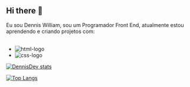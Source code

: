 ## Hi there 👋

Eu sou Dennis William, sou um Programador Front End, atualmente estou aprendendo e criando projetos com:
<br>
<br>

- <img src="https://img.shields.io/badge/HTML5-E34F26?style=for-the-badge&logo=html5&logoColor=white" alt="html-logo" />
- <img src="https://img.shields.io/badge/CSS3-1572B6?style=for-the-badge&logo=css3&logoColor=white" alt="css-logo" />



[![DennisDev stats](https://github-readme-stats.vercel.app/api?username=DennisDev2911)](https://github.com/anuraghazra/github-readme-stats)

[![Top Langs](https://github-readme-stats.vercel.app/api/top-langs/?username=DennisDev2911)](https://github.com/anuraghazra/github-readme-stats)



